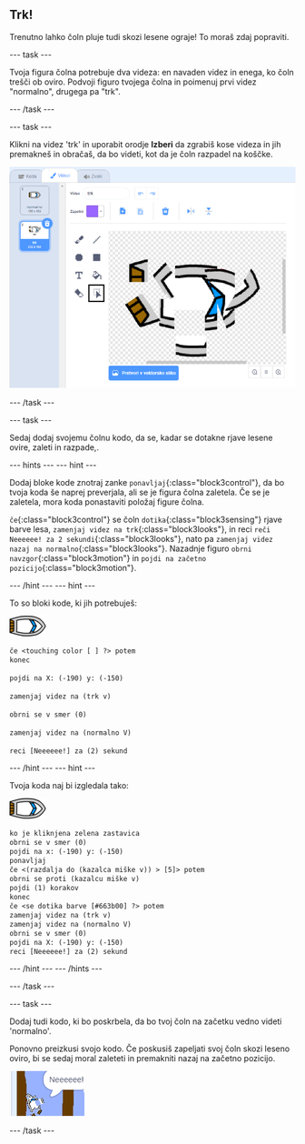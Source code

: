 ## Trk!

Trenutno lahko čoln pluje tudi skozi lesene ograje! To moraš zdaj popraviti.

--- task ---

Tvoja figura čolna potrebuje dva videza: en navaden videz in enega, ko čoln trešči ob oviro. Podvoji figuro tvojega čolna in poimenuj prvi videz "normalno", drugega pa "trk".

--- /task ---

--- task ---

Klikni na videz 'trk' in uporabit orodje **Izberi** da zgrabiš kose videza in jih premakneš in obračaš, da bo videti, kot da je čoln razpadel na koščke.

![posnetek zaslona](images/boat-hit-costume-annotated.png)

--- /task ---

--- task ---

Sedaj dodaj svojemu čolnu kodo, da se, kadar se dotakne rjave lesene ovire, zaleti in razpade,.

--- hints --- --- hint ---

Dodaj bloke kode znotraj zanke `ponavljaj`{:class="block3control"}, da bo tvoja koda še naprej preverjala, ali se je figura čolna zaletela. Če se je zaletela, mora koda ponastaviti položaj figure čolna.

`če`{:class="block3control"} se čoln `dotika`{:class="block3sensing"} rjave barve lesa, `zamenjaj videz na trk`{:class="block3looks"}, in reci `reči Neeeeee! za 2 sekundi`{:class="block3looks"}, nato pa `zamenjaj videz nazaj na normalno`{:class="block3looks"}. Nazadnje figuro `obrni navzgor`{:class="block3motion"} in `pojdi na začetno pozicijo`{:class="block3motion"}.

--- /hint --- --- hint ---

To so bloki kode, ki jih potrebuješ:

![figura čolna](images/boat_resize.png)

```blocks3
če <touching color [ ] ?> potem
konec

pojdi na X: (-190) y: (-150)

zamenjaj videz na (trk v)

obrni se v smer (0)

zamenjaj videz na (normalno V)

reci [Neeeeee!] za (2) sekund
```

--- /hint --- --- hint ---

Tvoja koda naj bi izgledala tako:

![figura čolna](images/boat_resize.png)

```blocks3
ko je kliknjena zelena zastavica
obrni se v smer (0)
pojdi na x: (-190) y: (-150)
ponavljaj
če <(razdalja do (kazalca miške v)) > [5]> potem
obrni se proti (kazalcu miške v)
pojdi (1) korakov
konec
če <se dotika barve [#663b00] ?> potem
zamenjaj videz na (trk v)
zamenjaj videz na (normalno V)
obrni se v smer (0)
pojdi na X: (-190) y: (-150)
reci [Neeeeee!] za (2) sekund
```

--- /hint --- --- /hints ---

--- /task ---

--- task ---

Dodaj tudi kodo, ki bo poskrbela, da bo tvoj čoln na začetku vedno videti 'normalno'.

Ponovno preizkusi svojo kodo. Če poskusiš zapeljati svoj čoln skozi leseno oviro, bi se sedaj moral zaleteti in premakniti nazaj na začetno pozicijo.

![posnetek zaslona](images/boat-crash.png)

--- /task ---